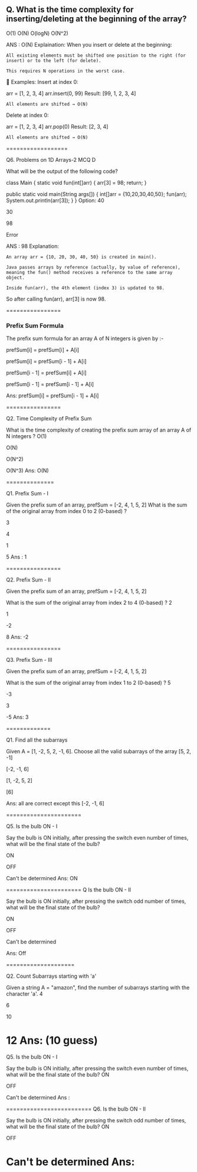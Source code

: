 ## Q. What is the time complexity for inserting/deleting at the beginning of the array?

O(1)
O(N)
O(logN)
O(N^2)


ANS : O(N)
Explaination:
When you insert or delete at the beginning:

    All existing elements must be shifted one position to the right (for insert) or to the left (for delete).

    This requires N operations in the worst case.

📌 Examples:
Insert at index 0:

arr = [1, 2, 3, 4]
arr.insert(0, 99)
 Result: [99, 1, 2, 3, 4]

    All elements are shifted → O(N)

Delete at index 0:

arr = [1, 2, 3, 4]
arr.pop(0)
 Result: [2, 3, 4]

    All elements are shifted → O(N)

==================

Q6. Problems on 1D Arrays-2 MCQ D

What will be the output of the following code?

class Main {
static void fun(int[]arr) {
arr[3] = 98;
return;
}

public static void main(String args[]) {
int[]arr = {10,20,30,40,50};
fun(arr);
System.out.println(arr[3]);
}
}
Option:
40

30

98

Error

ANS : 98
Explanation:

    An array arr = {10, 20, 30, 40, 50} is created in main().

    Java passes arrays by reference (actually, by value of reference), meaning the fun() method receives a reference to the same array object.

    Inside fun(arr), the 4th element (index 3) is updated to 98.

So after calling fun(arr), arr[3] is now 98.

================

### Prefix Sum Formula

The prefix sum formula for an array A of N integers is given by :-

prefSum[i] = prefSum[i] + A[i]

prefSum[i] = prefSum[i - 1] + A[i]

prefSum[i - 1] = prefSum[i] + A[i]

prefSum[i - 1] = prefSum[i - 1] + A[i]

Ans: prefSum[i] = prefSum[i - 1] + A[i]

================


Q2. Time Complexity of Prefix Sum

What is the time complexity of creating the prefix sum array of an array A of N integers ?
O(1)

O(N)

O(N^2)

O(N^3)
Ans: O(N)

==============

Q1. Prefix Sum - I

Given the prefix sum of an array, prefSum = [-2, 4, 1, 5, 2]
What is the sum of the original array from index 0 to 2 (0-based) ?

3

4

1

5
Ans : 1

================

Q2. Prefix Sum - II

Given the prefix sum of an array, prefSum = [-2, 4, 1, 5, 2]

What is the sum of the original array from index 2 to 4 (0-based) ?
2

1

-2

8
Ans: -2

================

Q3. Prefix Sum - III

Given the prefix sum of an array, prefSum = [-2, 4, 1, 5, 2]

What is the sum of the original array from index 1 to 2 (0-based) ?
5

-3

3

-5
Ans: 3

=============

Q1. Find all the subarrays

Given A = [1, -2, 5, 2, -1, 6]. Choose all the valid subarrays of the array
[5, 2, -1]

[-2, -1, 6]

[1, -2, 5, 2]

[6]

Ans: all are correct except this [-2, -1, 6]

======================

Q5. Is the bulb ON - I

Say the bulb is ON initially, after pressing the switch even number of times, what will be the final state of the bulb?

ON

OFF

Can't be determined
Ans: ON

======================
Q Is the bulb ON - II

Say the bulb is ON initially, after pressing the switch odd number of times, what will be the final state of the bulb?

ON 

OFF

Can't be determined

Ans: Off

====================

Q2. Count Subarrays starting with 'a'

Given a string A = "amazon", find the number of subarrays starting with the character 'a'.
4

6

10

12
Ans: (10 guess)
========================

Q5. Is the bulb ON - I

Say the bulb is ON initially, after pressing the switch even number of times, what will be the final state of the bulb?
ON

OFF

Can't be determined
Ans : 

=========================
Q6. Is the bulb ON - II

Say the bulb is ON initially, after pressing the switch odd number of times, what will be the final state of the bulb?
ON

OFF

Can't be determined
Ans: 
==========================



